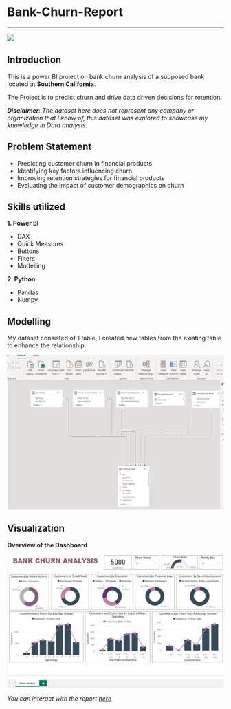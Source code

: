 # Bank-Churn-Report
***
![](https://media.licdn.com/dms/image/D4D12AQFwIuqMsdB1JQ/article-cover_image-shrink_600_2000/0/1698802120424?e=2147483647&v=beta&t=fSS462PL0QMBLmY4YJONip6brMx9sf4a-Q1fv7Y8tBo)

## Introduction

This is a power BI project on bank churn analysis of a supposed bank located at **Southern California**.

The Project is to predict churn and drive data driven decisions for retention.

_**Disclaimer**_: _The dataset here does not represent any company or organization that I know of, this dataset was explored to showcase my knowledge in Data 
analysis._


## Problem Statement
- Predicting customer churn in financial products
- Identifying key factors influencing churn
- Improving retention strategies for financial products
- Evaluating the impact of customer demographics on churn

## Skills utilized

**1. Power BI**
- DAX
- Quick Measures
- Buttons
- Filters
- Modelling

**2. Python**
- Pandas
- Numpy


## Modelling

My dataset consisted of 1 table, I created new tables from the existing table to enhance the relationship.

![](https://github.com/oluwagbemiga01/Bank-Churn-Report/blob/main/model%20view.jpg)


## Visualization

**Overview of the Dashboard**

![](https://github.com/oluwagbemiga01/Bank-Churn-Report/blob/main/Bank%20churn%20snip.jpg)

_You can interact with the report [here](https://app.powerbi.com/links/JWdQwjmpO9?ctid=1bc1741c-5767-404b-b0f7-2402c36c6b5a&pbi_source=linkShare)_ 

